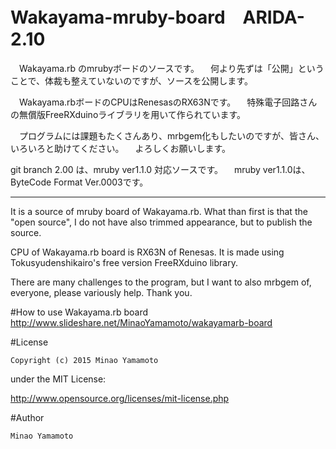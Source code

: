 # Wakayama-mruby-board　ARIDA-2.10

　Wakayama.rb のmrubyボードのソースです。
　何より先ずは「公開」ということで、体裁も整えていないのですが、ソースを公開します。

　Wakayama.rbボードのCPUはRenesasのRX63Nです。
　特殊電子回路さんの無償版FreeRXduinoライブラリを用いて作られています。

　プログラムには課題もたくさんあり、mrbgem化もしたいのですが、皆さん、いろいろと助けてください。
　よろしくお願いします。

  git branch 2.00 は、mruby ver1.1.0 対応ソースです。
　mruby ver1.1.0は、ByteCode Format Ver.0003です。

------
  It is a source of mruby board of Wakayama.rb.
  What than first is that the "open source", I do not have also trimmed appearance, but to publish the source.

  CPU of Wakayama.rb board is RX63N of Renesas.
  It is made using Tokusyudenshikairo's free version FreeRXduino library.

  There are many challenges to the program, but I want to also mrbgem of, everyone, please variously help.
  Thank you.

#How to use Wakayama.rb board
http://www.slideshare.net/MinaoYamamoto/wakayamarb-board

#License

    Copyright (c) 2015 Minao Yamamoto

under the MIT License:

http://www.opensource.org/licenses/mit-license.php


#Author

    Minao Yamamoto
